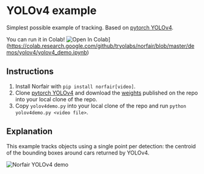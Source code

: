 # YOLOv4 example

Simplest possible example of tracking. Based on [pytorch YOLOv4](https://github.com/Tianxiaomo/pytorch-YOLOv4/tree/master).

You can run it in Colab! ![Open In Colab](https://colab.research.google.com/assets/colab-badge.svg)](https://colab.research.google.com/github/tryolabs/norfair/blob/master/demos/yolov4/yolov4_demo.ipynb)

## Instructions

1. Install Norfair with `pip install norfair[video]`.
2. Clone [pytorch YOLOv4](https://github.com/Tianxiaomo/pytorch-YOLOv4/tree/master) and download the [weights](https://github.com/tryolabs/norfair/releases/download/untagged-bf0f068b9f9d9453988d/yolov4_fixed_layer_names.pth) published on the repo into your local clone of the repo.
3. Copy `yolov4demo.py` into your local clone of the repo and run `python yolov4demo.py <video file>`.

## Explanation

This example tracks objects using a single point per detection: the centroid of the bounding boxes around cars returned by YOLOv4.

![Norfair YOLOv4 demo](../../docs/yolov4_cars.gif)
